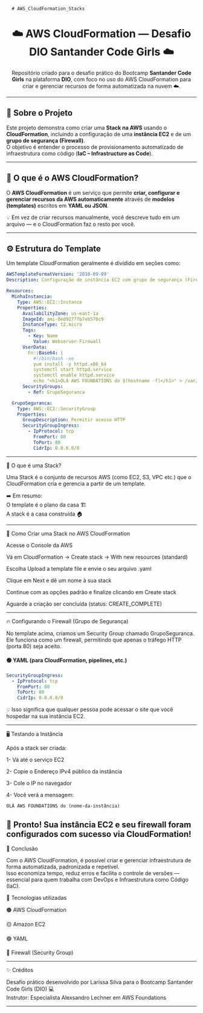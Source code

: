       # AWS_CloudFormation_Stacks

<div align="center">

<h1>☁️ AWS CloudFormation — Desafio DIO Santander Code Girls ☁️</h1>

</div>  




<p align="center">
  Repositório criado para o desafio prático do Bootcamp <strong>Santander Code Girls</strong> na plataforma <strong>DIO</strong>, com foco no uso do AWS CloudFormation para criar e gerenciar recursos de forma automatizada na nuvem ☁️.
</p>

---

## 📘 Sobre o Projeto

Este projeto demonstra como criar uma **Stack na AWS** usando o **CloudFormation**, incluindo a configuração de uma **instância EC2** e de um **grupo de segurança (Firewall)**.  
O objetivo é entender o processo de provisionamento automatizado de infraestrutura como código (**IaC – Infrastructure as Code**).

---

## 🧩 O que é o AWS CloudFormation?

O **AWS CloudFormation** é um serviço que permite **criar, configurar e gerenciar recursos da AWS automaticamente** através de **modelos (templates)** escritos em **YAML ou JSON**.

💡 Em vez de criar recursos manualmente, você descreve tudo em um arquivo — e o CloudFormation faz o resto por você.  

---

## ⚙️ Estrutura do Template

Um template CloudFormation geralmente é dividido em seções como:

```yaml
AWSTemplateFormatVersion: '2010-09-09'
Description: Configuração de instância EC2 com grupo de segurança (Firewall)

Resources:
  MinhaInstancia:
    Type: AWS::EC2::Instance
    Properties:
      AvailabilityZone: us-east-1a
      ImageId: ami-0ed9277fb7eb570c9
      InstanceType: t2.micro
      Tags:
        - Key: Name
          Value: Webserver-Firewall
      UserData:
        Fn::Base64: |
          #!/bin/bash -xe
          yum install -y httpd.x86_64
          systemctl start httpd.service
          systemctl enable httpd.service
          echo "<h1>OLÁ AWS FOUNDATIONS do $(hostname -f)</h1>" > /var/www/html/index.html
      SecurityGroups:
        - Ref: GrupoSeguranca

  GrupoSeguranca:
    Type: AWS::EC2::SecurityGroup
    Properties:
      GroupDescription: Permitir acesso HTTP
      SecurityGroupIngress:
        - IpProtocol: tcp
          FromPort: 80
          ToPort: 80
          CidrIp: 0.0.0.0/0
```
---
🧱 O que é uma Stack?

Uma Stack é o conjunto de recursos AWS (como EC2, S3, VPC etc.) que o CloudFormation cria e gerencia a partir de um template.

➡️ Em resumo:  
O template é o plano da casa 🏗️  
A stack é a casa construída 🏠

---

🚀 Como Criar uma Stack no AWS CloudFormation

Acesse o Console da AWS

Vá em CloudFormation → Create stack → With new resources (standard)  

Escolha Upload a template file e envie o seu arquivo .yaml  

Clique em Next e dê um nome à sua stack  

Continue com as opções padrão e finalize clicando em Create stack  

Aguarde a criação ser concluída (status: CREATE_COMPLETE)  

---

🔥 Configurando o Firewall (Grupo de Segurança)

No template acima, criamos um Security Group chamado GrupoSeguranca.    
Ele funciona como um firewall, permitindo que apenas o tráfego HTTP (porta 80) seja aceito.    

#### 🟢 YAML (para CloudFormation, pipelines, etc.)  
```yaml
SecurityGroupIngress:
  - IpProtocol: tcp
    FromPort: 80
    ToPort: 80
    CidrIp: 0.0.0.0/0
```

💡 Isso significa que qualquer pessoa pode acessar o site que você hospedar na sua instância EC2.  

---

🖥️ Testando a Instância    

Após a stack ser criada:  

1- Vá até o serviço EC2    

2- Copie o Endereço IPv4 público da instância   

3- Cole o IP no navegador  

4- Você verá a mensagem:  

`OLÁ AWS FOUNDATIONS do (nome-da-instância)`  



🎉 Pronto! Sua instância EC2 e seu firewall foram configurados com sucesso via CloudFormation!  
---

🏁 Conclusão  

Com o AWS CloudFormation, é possível criar e gerenciar infraestrutura de forma automatizada, padronizada e repetível.  
Isso economiza tempo, reduz erros e facilita o controle de versões — essencial para quem trabalha com DevOps e Infraestrutura como Código (IaC).

🧠 Tecnologias utilizadas  

🟠 AWS CloudFormation  

🟡 Amazon EC2  

🟢 YAML  

🔵 Firewall (Security Group)   

---

✨ Créditos  

Desafio prático desenvolvido por Larissa Silva para o Bootcamp Santander Code Girls (DIO) 💻  
Instrutor: Especialista Alexsandro Lechner em AWS Foundations  


---

